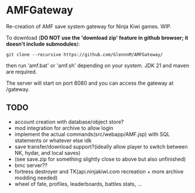 # AMFGateway
Re-creation of AMF save system gateway for Ninja Kiwi games. WIP.

To download (**DO NOT use the 'download zip' feature in github browser; it doesn't include submodules**):

`git clone --recursive https://github.com/GlennnM/AMFGateway/`

then run 'amf.bat' or 'amf.sh' depending on your system. JDK 21 and maven are required.

The server will start on port 8080 and you can access the gateway at /gateway.


## TODO

- account creation with database/object store?
- mod integration for archive to allow login
- implement the actual commands(src/webapp/AMF.jsp) with SQL statements or whatever else idk
- save transfer/download support?(ideally allow player to switch between NK, hydar, and local saves)
- (see save.zip for something slightly close to above but also unfinished)
- bmc server??
- fortress destroyer and TK(api.ninjakiwi.com recreation + more archive modding needed)
- wheel of fate, profiles, leaderboards, battles stats, ...
